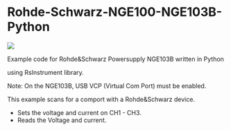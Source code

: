 # Rohde-Schwarz-NGE100-NGE103B-Python

[<img src="https://img.shields.io/badge/R&S NGE103B-Latest-COLOR%5D.svg">](https://github.com/jorgenjo/Rohde-Schwarz-NGE100-NGE103B-Python/releases/latest)


Example code for Rohde&Schwarz Powersupply NGE103B written in Python

using RsInstrument library.

Note: On the NGE103B, USB VCP (Virtual Com Port) must be enabled.

This example scans for a comport with a Rohde&Schwarz device.
- Sets the voltage and current on CH1 - CH3.
- Reads the Voltage and current.









